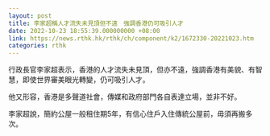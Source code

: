 ```yaml
---
layout: post
title: 李家超稱人才流失未見頂但不遠　強調香港仍可吸引人才
date: 2022-10-23 18:55:39.000000000 +08:00
link: https://news.rthk.hk/rthk/ch/component/k2/1672330-20221023.htm
categories: rthk
---
```


行政長官李家超表示，香港的人才流失未見頂，但亦不遠，強調香港有美貌、有智慧，即使世界審美眼光轉變，仍可吸引人才。

他又形容，香港是多聲道社會，傳媒和政府部門各自表達立場，並非不好。

李家超說，簡約公屋一般租住期5年，有信心住戶入住傳統公屋前，毋須再搬多次。
